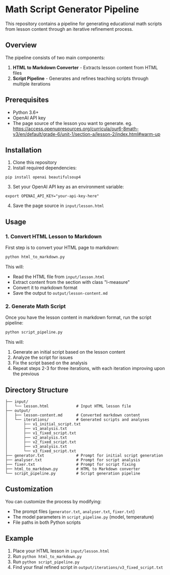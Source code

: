 # Math Script Generator Pipeline

This repository contains a pipeline for generating educational math scripts from lesson content through an iterative refinement process.

## Overview

The pipeline consists of two main components:

1. **HTML to Markdown Converter** - Extracts lesson content from HTML files
2. **Script Pipeline** - Generates and refines teaching scripts through multiple iterations

## Prerequisites

- Python 3.6+
- OpenAI API key
- The page source of the lesson you want to generate. eg. https://access.openupresources.org/curricula/our6-8math-v3/en/default/grade-6/unit-1/section-a/lesson-2/index.html#warm-up

## Installation

1. Clone this repository
2. Install required dependencies:
```
pip install openai beautifulsoup4
```
3. Set your OpenAI API key as an environment variable:
```
export OPENAI_API_KEY="your-api-key-here"
```
4. Save the page source in `input/lesson.html`

## Usage

### 1. Convert HTML Lesson to Markdown

First step is to convert your HTML page to markdown:

```bash
python html_to_markdown.py
```

This will:
- Read the HTML file from `input/lesson.html`
- Extract content from the section with class "l-measure"
- Convert it to markdown format
- Save the output to `output/lesson-content.md`

### 2. Generate Math Script

Once you have the lesson content in markdown format, run the script pipeline:

```bash
python script_pipeline.py
```

This will:
1. Generate an initial script based on the lesson content
2. Analyze the script for issues
3. Fix the script based on the analysis
4. Repeat steps 2-3 for three iterations, with each iteration improving upon the previous

## Directory Structure

```
├── input/
│   └── lesson.html            # Input HTML lesson file
├── output/
│   ├── lesson-content.md      # Converted markdown content
│   └── iterations/            # Generated scripts and analyses
│       ├── v1_initial_script.txt
│       ├── v1_analysis.txt
│       ├── v1_fixed_script.txt
│       ├── v2_analysis.txt
│       ├── v2_fixed_script.txt
│       ├── v3_analysis.txt
│       └── v3_fixed_script.txt
├── generator.txt              # Prompt for initial script generation
├── analyser.txt               # Prompt for script analysis
├── fixer.txt                  # Prompt for script fixing
├── html_to_markdown.py        # HTML to Markdown converter
└── script_pipeline.py         # Script generation pipeline
```

## Customization

You can customize the process by modifying:

- The prompt files (`generator.txt`, `analyser.txt`, `fixer.txt`)
- The model parameters in `script_pipeline.py` (model, temperature)
- File paths in both Python scripts

## Example

1. Place your HTML lesson in `input/lesson.html`
2. Run `python html_to_markdown.py`
3. Run `python script_pipeline.py`
4. Find your final refined script in `output/iterations/v3_fixed_script.txt` 